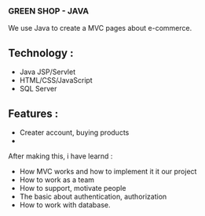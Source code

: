 ### GREEN SHOP - JAVA
We use Java to create a MVC pages about e-commerce. 

## Technology : 
+ Java JSP/Servlet
+ HTML/CSS/JavaScript
+ SQL Server

## Features : 
+ Creater account, buying products
+

After making this, i have learnd :
+ How MVC works and how to implement it it our project
+ How to work as a team 
+ How to support, motivate people 
+ The basic about authentication, authorization
+ How to work with database.
